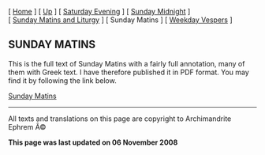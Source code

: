 \[ [Home](index.md) \] \[ [Up](tone6.md) \] \[ [Saturday Evening](sat6e.md) \] \[ [Sunday Midnight](sun6nc.md) \] \[ [Sunday Matins and Liturgy](sun6m.md) \] \[ Sunday Matins \] \[ [Weekday Vespers](weekday_vespers7.md) \]

SUNDAY MATINS
-------------

This is the full text of Sunday Matins with a fairly full annotation, many of them with Greek text. I have therefore published it in PDF format. You may find it by following the link below.

[Sunday Matins](SUN06M%20with%20notes%20colour.pdf)

------------------------------------------------------------------------

All texts and translations on this page are copyright to
Archimandrite Ephrem Â©

**This page was last updated on 06 November 2008**
